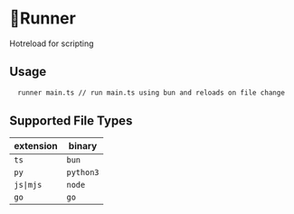 # 🏃Runner
Hotreload for scripting

## Usage
```sh
  runner main.ts // run main.ts using bun and reloads on file change
```

## Supported File Types
|extension|binary|
|-----|-----|
|`ts`|`bun`|
|`py`|`python3`|
|`js\|mjs`|`node`|
|`go`|`go`|
